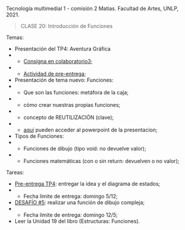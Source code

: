 Tecnología multimedial 1 - comisión 2 Matias. Facultad de Artes, UNLP, 2021.

> CLASE 20: Introducción de Funciones

Temas:

- Presentación del TP4: Aventura Gráfica
- - [Consigna en colaboratorio3](http://www.colaboratorio3.org/mod/assign/view.php?id=476);
- - [Actividad de pre-entrega](http://www.colaboratorio3.org/mod/forum/discuss.php?d=722);
- Presentación de tema nuevo: Funciones:
- - Que son las funciones: metáfora de la caja;
- - cómo crear nuestras propias funciones;
- - concepto de REUTILIZACIÓN (clave);
- - [aquí](https://docs.google.com/presentation/d/1-6lqBAVZji4Wv9-FosZS7yhF8CU2XxJJtCUTq4K4UQc/edit?usp=sharing) pueden acceder al powerpoint de la presentacion;
- Tipos de Funciones:
- - Funciones de dibujo (tipo void: no devuelve valor);
- - Funciones matemáticas (con o sin return: devuelven o no valor);

Tareas:
- [Pre-entrega TP4](http://www.colaboratorio3.org/mod/forum/discuss.php?d=722): entregar la idea y el diagrama de estados;
- - Fecha límite de entrega: domingo 5/12;
- [DESAFÍO #5](http://www.colaboratorio3.org/mod/forum/discuss.php?d=723): realizar una función de dibujo compleja;
- - Fecha límite de entrega: domingo 12/5;
- Leer la Unidad 19 del libro (Estructuras: Funciones).
